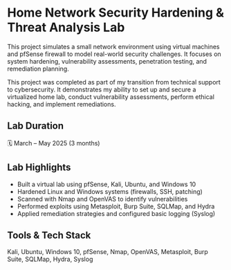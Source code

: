 # Home Network Security Hardening \& Threat Analysis Lab

This project simulates a small network environment using virtual machines and pfSense firewall to model real-world security challenges.
It focuses on system hardening, vulnerability assessments, penetration testing, and remediation planning.



This project was completed as part of my transition from technical support to cybersecurity. It demonstrates my ability to set up and secure a virtualized home lab, conduct vulnerability assessments, perform ethical hacking, and implement remediations.



## Lab Duration

🗓️ March – May 2025 (3 months)

## Lab Highlights

* Built a virtual lab using pfSense, Kali, Ubuntu, and Windows 10
* Hardened Linux and Windows systems (firewalls, SSH, patching)
* Scanned with Nmap and OpenVAS to identify vulnerabilities
* Performed exploits using Metasploit, Burp Suite, SQLMap, and Hydra
* Applied remediation strategies and configured basic logging (Syslog)

## Tools \& Tech Stack

Kali, Ubuntu, Windows 10, pfSense, Nmap, OpenVAS, Metasploit, Burp Suite, SQLMap, Hydra, Syslog

